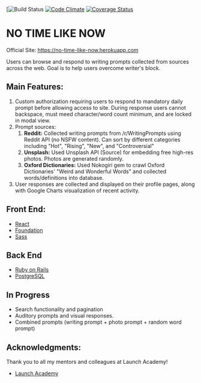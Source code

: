 [![Build Status](https://codeship.com/projects/fabb0470-3510-0136-cb1e-1e1a57dc8df8/status?branch=master)
[![Code Climate](https://codeclimate.com/github/ChoiChips/no-time-like-now/badges/gpa.svg)](https://codeclimate.com/github/ChoiChips/no-time-like-now)
[![Coverage Status](https://coveralls.io/repos/github/ChoiChips/no-time-like-now/badge.svg?branch=master)](https://coveralls.io/github/ChoiChips/no-time-like-now?branch=master)

# NO TIME LIKE NOW

Official Site:
https://no-time-like-now.herokuapp.com

Users can browse and respond to writing prompts collected from sources across the web. Goal is to help users overcome writer's block.

## Main Features:
1. Custom authorization requiring users to respond to mandatory daily prompt before allowing access to site. During response users cannot backspace, must meed character/word count minimum, and are locked in modal view.
2. Prompt sources:
   1. **Reddit:** Collected writing prompts from /r/WritingPrompts using Reddit API (no NSFW content). Can sort by different categories including "Hot", "Rising", "New", and "Controversial"
   2. **Unsplash:** Used Unsplash API (Source) for embedding free high-res photos. Photos are generated randomly.
   3. **Oxford Dictionaries:** Used Nokogiri gem to crawl Oxford Dictionaries' "Weird and Wonderful Words" and collected words/definitions into database.
3. User responses are collected and displayed on their profile pages, along with Google Charts visualization of recent activity.

## Front End:
* [React](https://reactjs.org/)
* [Foundation](https://foundation.zurb.com/)
* [Sass](https://sass-lang.com/)

## Back End
* [Ruby on Rails](http://rubyonrails.org/)
* [PostgreSQL](https://www.postgresql.org/)

## In Progress
* Search functionality and pagination
* Auditory prompts and visual responses.
* Combined prompts (writing prompt + photo prompt + random word prompt)

## Acknowledgments:

Thank you to all my mentors and colleagues at Launch Academy!
* [Launch Academy](https://www.launchacademy.com)
